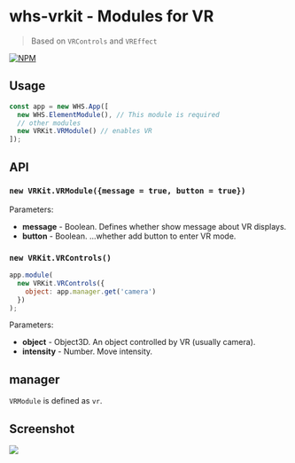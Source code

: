 # whs-vrkit - Modules for VR
> Based on `VRControls` and `VREffect`

[![NPM](https://nodei.co/npm/whs-vrkit.png)](https://nodei.co/npm/whs-vrkit/)

## Usage

```javascript
const app = new WHS.App([
  new WHS.ElementModule(), // This module is required
  // other modules
  new VRKit.VRModule() // enables VR
]);
```

## API

### `new VRKit.VRModule({message = true, button = true})`

Parameters:

- **message** - Boolean. Defines whether show message about VR displays.
- **button** - Boolean. ...whether add button to enter VR mode.

### `new VRKit.VRControls()`

```javascript
app.module(
  new VRKit.VRControls({
    object: app.manager.get('camera')
  })
);
```

Parameters:

- **object** - Object3D. An object controlled by VR (usually camera).
- **intensity** - Number. Move intensity.

## manager

`VRModule` is defined as `vr`.

## Screenshot

![](http://i.imgur.com/9gYC15p.png)

